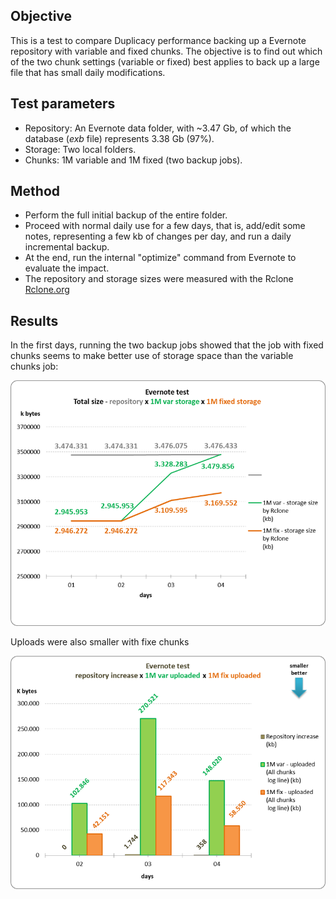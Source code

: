 ## Objective

This is a test to compare Duplicacy performance backing up a Evernote repository with variable and fixed chunks. The objective is to find out which of the two chunk settings (variable or fixed) best applies to back up a large file that has small daily modifications.

## Test parameters

* Repository: An Evernote data folder, with ~3.47 Gb, of which the database (*exb* file) represents 3.38 Gb (97%).
* Storage: Two local folders.
* Chunks: 1M variable and 1M fixed (two backup jobs).

## Method

* Perform the full initial backup of the entire folder.
* Proceed with normal daily use for a few days, that is, add/edit some notes, representing a few kb of changes per day, and run a daily incremental backup.
* At the end, run the internal "optimize" command from Evernote to evaluate the impact.
* The repository and storage sizes were measured with the Rclone [Rclone.org](http://www.rclone.org)

## Results

In the first days, running the two backup jobs showed that the job with fixed chunks seems to make better use of storage space than the variable chunks job:

![Graph01][1]

Uploads were also smaller with fixe chunks

![Graph02][3]


  [1]: images/teste04/evernote1.png
  [3]: images/teste04/evernote2.png
  

